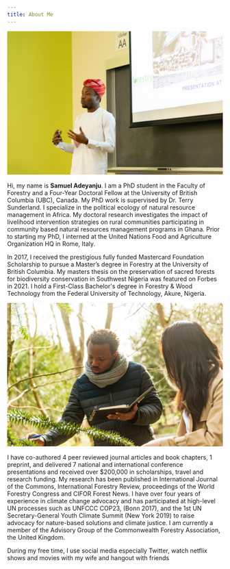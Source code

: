 ```yaml
---
title: About Me
---
```


![Samuel](images/samuel4.jpeg)

Hi, my name is **Samuel Adeyanju**. I am a PhD student in the Faculty of  Forestry and a Four-Year Doctoral Fellow at the University of British Columbia (UBC), Canada. My PhD work is supervised by Dr. Terry Sunderland. I specialize in the political ecology of natural resource management in Africa. My doctoral research investigates the impact of livelihood intervention strategies on rural communities participating in community based natural resources management programs in Ghana. Prior to starting my PhD, I interned at the United Nations Food and Agriculture Organization HQ in Rome, Italy.


In 2017, I received the prestigious fully funded Mastercard Foundation Scholarship to pursue a Master’s degree in Forestry at the University of British Columbia. My masters thesis on the preservation of sacred forests for biodiversity conservation in Southwest Nigeria was featured on Forbes in 2021. I hold a First-Class Bachelor's degree in Forestry & Wood Technology from the Federal University of Technology, Akure, Nigeria.

![Samuel](images/samuel1.jpg)

I have co-authored 4 peer reviewed journal articles and book chapters, 1 preprint, and delivered 7 national and international conference presentations and received over $200,000 in scholarships, travel and research funding. My research has been published in International Journal of the Commons, International Forestry Review, proceedings of the World Forestry Congress and CIFOR Forest News. I have over four years of experience in climate change advocacy and has participated at high-level UN processes such as UNFCCC COP23, (Bonn 2017), and the 1st UN Secretary-General Youth Climate Summit (New York 2019) to raise advocacy for nature-based solutions and climate justice. I am currently a member of the Advisory Group of the Commonwealth Forestry Association, the United Kingdom.

During my free time, I use social media especially Twitter, watch netflix shows and movies with my wife and hangout with friends
